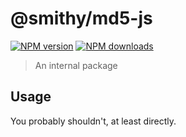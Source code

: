 # @smithy/md5-js

[![NPM version](https://img.shields.io/npm/v/@smithy/md5-js/latest.svg)](https://www.npmjs.com/package/@smithy/md5-js)
[![NPM downloads](https://img.shields.io/npm/dm/@smithy/md5-js.svg)](https://www.npmjs.com/package/@smithy/md5-js)

> An internal package

## Usage

You probably shouldn't, at least directly.
